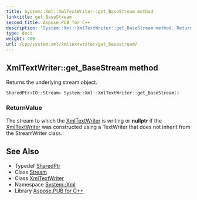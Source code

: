```yaml
---
title: System::Xml::XmlTextWriter::get_BaseStream method
linktitle: get_BaseStream
second_title: Aspose.PUB for C++
description: 'System::Xml::XmlTextWriter::get_BaseStream method. Returns the underlying stream object in C++.'
type: docs
weight: 400
url: /cpp/system.xml/xmltextwriter/get_basestream/
---
```

## XmlTextWriter::get_BaseStream method


Returns the underlying stream object.

```cpp
SharedPtr<IO::Stream> System::Xml::XmlTextWriter::get_BaseStream()
```


### ReturnValue

The stream to which the [XmlTextWriter](../) is writing or **nullptr** if the [XmlTextWriter](../) was constructed using a TextWriter that does not inherit from the StreamWriter class.

## See Also

* Typedef [SharedPtr](../../../system/sharedptr/)
* Class [Stream](../../../system.io/stream/)
* Class [XmlTextWriter](../)
* Namespace [System::Xml](../../)
* Library [Aspose.PUB for C++](../../../)
